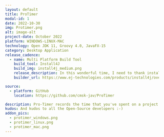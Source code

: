 ```yaml
---
layout: default
title: ProTimer
modal-id: 1
date: 2022-10-30
img: Protimer.png
alt: image-alt
project-date: October 2022
platform: WINDOWS-LINUX-MAC
technology: Open JDK 11, Groovy 4.0, JavaFX-15
category: Desktop Application
release_cadence:
  - name: Multi Platform Build Tool
    build_tool: Install4J
    build_img: install4j_medium.png
    release_description: In this wonderful time, I need to thank install4j for giving me an <b>Open-Source license</b> for their build tool which I can easily create installers for multiple platforms.
    builder_url: https://www.ej-technologies.com/products/install4j/overview.html

source:
  - platform: GitHub
    location: https://github.com/cmsk-jav/ProTimer

description: Pro-Timer records the time that you've spent on a project and aggregates them based on the date. So that you should be able to know how much time a project should need to get done. And this also makes you work even faster because if you're going to a competition or a hackathon Then all of them expect you to solve a problem or a task within the specified timeframe. By practicing this, You can achieve it quickly!!
kudos: And kudos to all the Open-Source developers :-)
addon_pics:
  - protimer_windows.png
  - protimer_linux.png
  - protimer_mac.png
---
```

